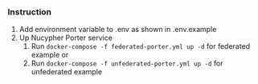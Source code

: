 ### Instruction

1. Add environment variable to .env as shown in .env.example
2. Up Nucypher Porter service
    1. Run `docker-compose -f federated-porter.yml up -d` for federated example
    or
    2. Run `docker-compose -f unfederated-porter.yml up -d` for unfederated example